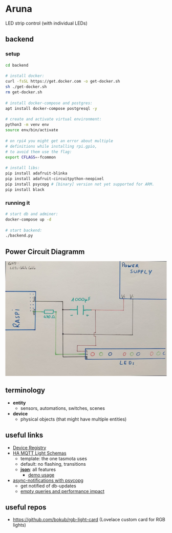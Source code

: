 # Aruna
LED strip control (with individual LEDs)

## backend

### setup

```sh
cd backend

# install docker:
curl -fsSL https://get.docker.com -o get-docker.sh
sh ./get-docker.sh
rm get-docker.sh

# install docker-compose and postgres:
apt install docker-compose postgresql -y

# create and activate virtual environment:
python3 -m venv env
source env/bin/activate

# on rpi4 you might get an error about multiple
# definitions while installing rpi.gpio,
# to avoid them use the flag:
export CFLAGS=-fcommon

# install libs:
pip install adafruit-blinka
pip install adafruit-circuitpython-neopixel
pip install psycopg # [binary] version not yet supported for ARM.
pip install black
```
### running it

```sh
# start db and adminer:
docker-compose up -d

# start backend:
./backend.py
```

## Power Circuit Diagramm

<img src="media/circuit_diagram_LEDs_power.jpg"></img>

## terminology

* **entity**
	* sensors, automations, switches, scenes
* **device**
	* physical objects (that might have multiple entities)

## useful links

* [Device Registry](https://developers.home-assistant.io/docs/device_registry_index/)
* [HA MQTT Light Schemas](https://www.home-assistant.io/integrations/light.mqtt/)
	* template: the one tasmota uses
	* default: no flashing, transitions
	* **[json](https://www.home-assistant.io/integrations/light.mqtt/#json-schema)**: all features
		* [demo usage](https://community.home-assistant.io/t/mqtt-add-on-works-but-no-discovery/241680)
* [async-notifications with psycopg](https://www.psycopg.org/docs/advanced.html#asynchronous-notifications)
	* get notified of db-updates
	* [empty queries and performance impact](https://stackoverflow.com/questions/21117431/how-to-receive-automatic-notifications-about-changes-in-tables)

## useful repos

* https://github.com/bokub/rgb-light-card (Lovelace custom card for RGB lights)
